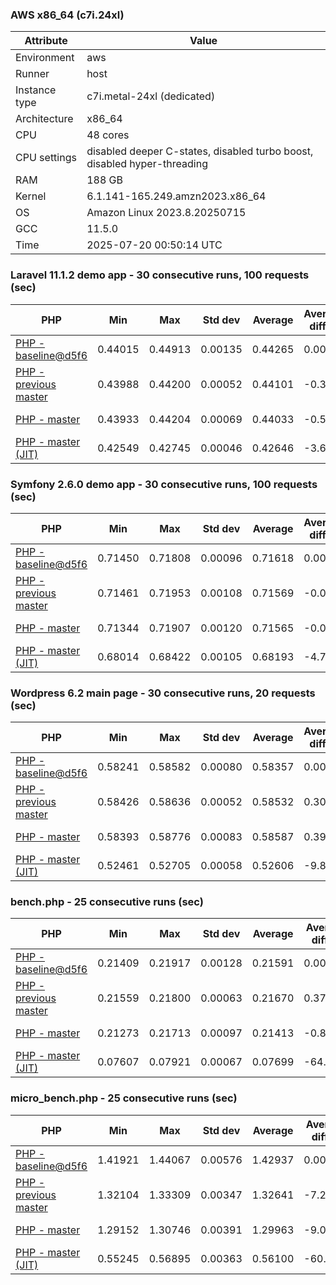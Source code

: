 ### AWS x86_64 (c7i.24xl)

|  Attribute    |     Value      |
|---------------|----------------|
| Environment   |aws|
| Runner        |host|
| Instance type |c7i.metal-24xl (dedicated)|
| Architecture  |x86_64
| CPU           |48 cores|
| CPU settings  |disabled deeper C-states, disabled turbo boost, disabled hyper-threading|
| RAM           |188 GB|
| Kernel        |6.1.141-165.249.amzn2023.x86_64|
| OS            |Amazon Linux 2023.8.20250715|
| GCC           |11.5.0|
| Time          |2025-07-20 00:50:14 UTC|

### Laravel 11.1.2 demo app - 30 consecutive runs, 100 requests (sec)

|     PHP     |     Min     |     Max     |    Std dev   |   Average  |  Average diff % |   Median   | Median diff % |     Memory    |
|-------------|-------------|-------------|--------------|------------|-----------------|------------|---------------|---------------|
|[PHP - baseline@d5f6](https://github.com/php/php-src/commit/d5f6e56610)|0.44015|0.44913|0.00135|0.44265|0.00%|0.44259|0.00%|42.01 MB|
|[PHP - previous master](https://github.com/php/php-src/commit/189b933dd4)|0.43988|0.44200|0.00052|0.44101|-0.37%|0.44100|-0.36%|42.39 MB|
|[PHP - master](https://github.com/php/php-src/commit/03a9f03822)|0.43933|0.44204|0.00069|0.44033|-0.53%|0.44024|-0.53%|42.39 MB|
|[PHP - master (JIT)](https://github.com/php/php-src/commit/03a9f03822)|0.42549|0.42745|0.00046|0.42646|-3.66%|0.42648|-3.64%|51.52 MB|

### Symfony 2.6.0 demo app - 30 consecutive runs, 100 requests (sec)

|     PHP     |     Min     |     Max     |    Std dev   |   Average  |  Average diff % |   Median   | Median diff % |     Memory    |
|-------------|-------------|-------------|--------------|------------|-----------------|------------|---------------|---------------|
|[PHP - baseline@d5f6](https://github.com/php/php-src/commit/d5f6e56610)|0.71450|0.71808|0.00096|0.71618|0.00%|0.71602|0.00%|37.68 MB|
|[PHP - previous master](https://github.com/php/php-src/commit/189b933dd4)|0.71461|0.71953|0.00108|0.71569|-0.07%|0.71533|-0.10%|38.40 MB|
|[PHP - master](https://github.com/php/php-src/commit/03a9f03822)|0.71344|0.71907|0.00120|0.71565|-0.07%|0.71522|-0.11%|38.40 MB|
|[PHP - master (JIT)](https://github.com/php/php-src/commit/03a9f03822)|0.68014|0.68422|0.00105|0.68193|-4.78%|0.68200|-4.75%|45.13 MB|

### Wordpress 6.2 main page - 30 consecutive runs, 20 requests (sec)

|     PHP     |     Min     |     Max     |    Std dev   |   Average  |  Average diff % |   Median   | Median diff % |     Memory    |
|-------------|-------------|-------------|--------------|------------|-----------------|------------|---------------|---------------|
|[PHP - baseline@d5f6](https://github.com/php/php-src/commit/d5f6e56610)|0.58241|0.58582|0.00080|0.58357|0.00%|0.58353|0.00%|43.41 MB|
|[PHP - previous master](https://github.com/php/php-src/commit/189b933dd4)|0.58426|0.58636|0.00052|0.58532|0.30%|0.58540|0.32%|43.76 MB|
|[PHP - master](https://github.com/php/php-src/commit/03a9f03822)|0.58393|0.58776|0.00083|0.58587|0.39%|0.58581|0.39%|43.77 MB|
|[PHP - master (JIT)](https://github.com/php/php-src/commit/03a9f03822)|0.52461|0.52705|0.00058|0.52606|-9.86%|0.52615|-9.83%|62.17 MB|

### bench.php - 25 consecutive runs (sec)

|     PHP     |     Min     |     Max     |    Std dev   |   Average  |  Average diff % |   Median   | Median diff % |     Memory    |
|-------------|-------------|-------------|--------------|------------|-----------------|------------|---------------|---------------|
|[PHP - baseline@d5f6](https://github.com/php/php-src/commit/d5f6e56610)|0.21409|0.21917|0.00128|0.21591|0.00%|0.21560|0.00%|26.40 MB|
|[PHP - previous master](https://github.com/php/php-src/commit/189b933dd4)|0.21559|0.21800|0.00063|0.21670|0.37%|0.21655|0.44%|26.69 MB|
|[PHP - master](https://github.com/php/php-src/commit/03a9f03822)|0.21273|0.21713|0.00097|0.21413|-0.82%|0.21388|-0.80%|26.70 MB|
|[PHP - master (JIT)](https://github.com/php/php-src/commit/03a9f03822)|0.07607|0.07921|0.00067|0.07699|-64.34%|0.07687|-64.35%|27.91 MB|

### micro_bench.php - 25 consecutive runs (sec)

|     PHP     |     Min     |     Max     |    Std dev   |   Average  |  Average diff % |   Median   | Median diff % |     Memory    |
|-------------|-------------|-------------|--------------|------------|-----------------|------------|---------------|---------------|
|[PHP - baseline@d5f6](https://github.com/php/php-src/commit/d5f6e56610)|1.41921|1.44067|0.00576|1.42937|0.00%|1.42851|0.00%|20.63 MB|
|[PHP - previous master](https://github.com/php/php-src/commit/189b933dd4)|1.32104|1.33309|0.00347|1.32641|-7.20%|1.32551|-7.21%|20.98 MB|
|[PHP - master](https://github.com/php/php-src/commit/03a9f03822)|1.29152|1.30746|0.00391|1.29963|-9.08%|1.30070|-8.95%|20.99 MB|
|[PHP - master (JIT)](https://github.com/php/php-src/commit/03a9f03822)|0.55245|0.56895|0.00363|0.56100|-60.75%|0.56008|-60.79%|22.35 MB|
